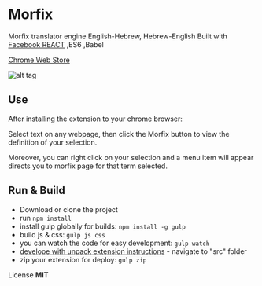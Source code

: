 # Morfix
Morfix translator engine English-Hebrew, Hebrew-English
Built with [Facebook REACT](https://facebook.github.io/react/) ,ES6 ,Babel

[Chrome Web Store](https://chrome.google.com/webstore/detail/morfix/edapkleoiajaekmconcehhkcbehppgom)

![alt tag](https://lh3.googleusercontent.com/LkSwV0fBzz_PBBwnENDTc_uxHerNc5e2s63M2b5Dew464LFW7hNhIpTxD1O865wZ9rp4dXUf=s640-h400-e365-rw)

Use
------------
After installing the extension to your chrome browser:

Select text on any webpage, then click the Morfix button to view the definition of your selection.

Moreover, you can right click on your selection and a menu item will appear directs you to morfix page for that term selected.

Run & Build
------------
- Download or clone the project
- run `npm install`
- install gulp globally for builds: `npm install -g gulp`
- build js & css: `gulp js css`
- you can watch the code for easy development: `gulp watch`
- [develope with unpack extension instructions](https://developer.chrome.com/extensions/getstarted#unpacked) - navigate to "src" folder
- zip your extension for deploy: `gulp zip`

License **MIT**